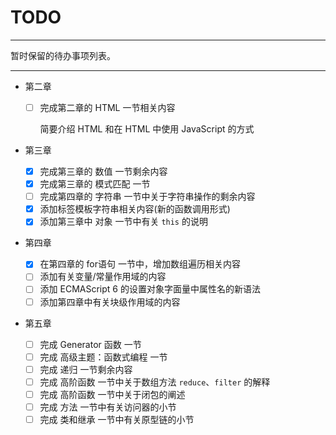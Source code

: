 

# TODO

---

暂时保留的待办事项列表。



---

- 第二章

  - [ ] 完成第二章的 HTML 一节相关内容

    简要介绍 HTML 和在 HTML 中使用 JavaScript 的方式
- 第三章

  - [x] 完成第三章的 数值 一节剩余内容
  - [x] 完成第三章的 模式匹配 一节
  - [ ] 完成第四章的 字符串 一节中关于字符串操作的剩余内容
  - [x] 添加标签模板字符串相关内容(新的函数调用形式)
  - [x] 添加第三章中 对象 一节中有关 `this` 的说明
- 第四章

  - [x] 在第四章的 for语句 一节中，增加数组遍历相关内容
  - [ ] 添加有关变量/常量作用域的内容
  - [ ] 添加 ECMAScript 6 的设置对象字面量中属性名的新语法 
  - [ ] 添加第四章中有关块级作用域的内容 
- 第五章
  - [ ] 完成  Generator 函数 一节
  - [ ] 完成 高级主题：函数式编程 一节
  - [ ] 完成 递归 一节剩余内容
  - [ ] 完成 高阶函数 一节中关于数组方法 `reduce`、`filter` 的解释
  - [ ] 完成 高阶函数 一节中关于闭包的阐述
  - [ ] 完成 方法 一节中有关访问器的小节
  - [ ] 完成 类和继承 一节中有关原型链的小节
